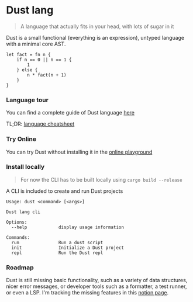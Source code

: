 # Dust lang

> A language that actually fits in your head, with lots of sugar in it

Dust is a small functional (everything is an expression), untyped language  with a minimal core AST.

```
let fact = fn n {
    if n == 0 || n == 1 {
        1
    } else {
        n * fact(n + 1)
    }
}
```

### Language tour
You can find a complete guide of Dust language [here](https://ascandone.github.io/dust-lang-book/)

TL;DR: [language cheatsheet](https://ascandone.github.io/dust-lang-book/cheatsheet.html)

### Try Online
You can try Dust without installing it in the [online playground](https://dust-lang-playground.vercel.app/)

### Install locally
> For now the CLI has to be built locally using `cargo build --release`

A CLI is included to create and run Dust projects
```
Usage: dust <command> [<args>]

Dust lang cli

Options:
  --help            display usage information

Commands:
  run               Run a dust script
  init              Initialize a Dust project
  repl              Run the Dust repl
```

 

### Roadmap
Dust is still missing basic functionality, such as a variety of data structures, nicer error messages,
or developer tools such as a formatter, a test runner, or even a LSP.
I'm tracking the missing features in this [notion page](https://ascandone.notion.site/7534c8c846414e0c9ad2906540af5bc4?v=1685e0defdde4b768a2fe071e4ffd056).
